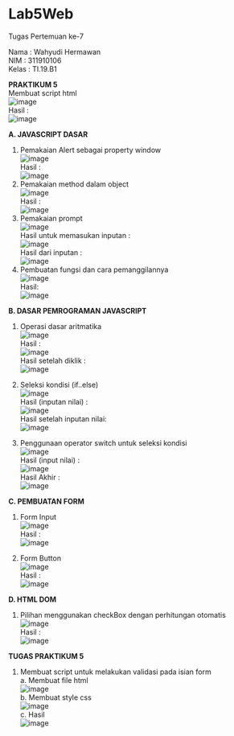 # Lab5Web
Tugas Pertemuan ke-7

Nama          : Wahyudi Hermawan<br>
NIM           : 311910106<br>
Kelas         : TI.19.B1<br>

**PRAKTIKUM 5** <br>
Membuat script html<br>
![image](https://user-images.githubusercontent.com/81253746/115572673-4fcfd680-a2ea-11eb-9166-3e3ba3fcfa1f.png)<br>
Hasil : <br>
![image](https://user-images.githubusercontent.com/81253746/115572510-2a42cd00-a2ea-11eb-825e-06d73d4347fd.png)<br>

**A. JAVASCRIPT DASAR**<br>
1. Pemakaian Alert sebagai property window <br>
![image](https://user-images.githubusercontent.com/81253746/115587674-2158f800-a2f8-11eb-92fd-549aac0aa2d7.png)<br>
Hasil : <br>
![image](https://user-images.githubusercontent.com/81253746/115587625-1605cc80-a2f8-11eb-9c08-f8491e94d1a0.png)<br>
2. Pemakaian method dalam object<br>
![image](https://user-images.githubusercontent.com/81253746/115588066-8ad90680-a2f8-11eb-84f1-ea4c4c5cb7fd.png)<br>
Hasil : <br>
![image](https://user-images.githubusercontent.com/81253746/115588122-9d534000-a2f8-11eb-83fe-1c74d7b45613.png)<br>
3. Pemakaian prompt<br>
![image](https://user-images.githubusercontent.com/81253746/115588635-25d1e080-a2f9-11eb-9db2-6eb6590a4b78.png)<br>
Hasil untuk memasukan inputan : <br>
![image](https://user-images.githubusercontent.com/81253746/115588732-3da96480-a2f9-11eb-8284-4d29732b9e8a.png)<br>
Hasil dari inputan :<br>
![image](https://user-images.githubusercontent.com/81253746/115588851-62054100-a2f9-11eb-8f40-36714394fcfa.png)<br>
4. Pembuatan fungsi dan cara pemanggilannya<br>
![image](https://user-images.githubusercontent.com/81253746/115591692-93334080-a2fc-11eb-93dd-c777b37fa51b.png)<br>
Hasil:<br>
![image](https://user-images.githubusercontent.com/81253746/115591744-a3e3b680-a2fc-11eb-9b90-87eaa5000577.png)<br>

**B. DASAR PEMROGRAMAN JAVASCRIPT**<br>
1. Operasi dasar aritmatika<br>
![image](https://user-images.githubusercontent.com/81253746/115968899-376af080-a564-11eb-95a9-132d0894e744.png)<br>
Hasil :<br>
![image](https://user-images.githubusercontent.com/81253746/115968919-4fdb0b00-a564-11eb-9d85-86a865694e22.png)<br>
Hasil setelah diklik :<br>
![image](https://user-images.githubusercontent.com/81253746/115968931-62eddb00-a564-11eb-87d3-d8f9c46ff4df.png)<br>

2. Seleksi kondisi (if..else)<br>
![image](https://user-images.githubusercontent.com/81253746/115969654-33d96880-a568-11eb-8c7a-333002970ea3.png)<br>
Hasil (inputan nilai) :<br>
![image](https://user-images.githubusercontent.com/81253746/115969679-51a6cd80-a568-11eb-9b0a-60d010aa5747.png)<br>
Hasil setelah inputan nilai:<br>
![image](https://user-images.githubusercontent.com/81253746/115969698-6e430580-a568-11eb-86d4-9da4d1fc7f78.png) <br>

3. Penggunaan operator switch untuk seleksi kondisi<br>
![image](https://user-images.githubusercontent.com/81253746/115970423-78670300-a56c-11eb-9063-40bd3bd55fe6.png)<br>
Hasil (input nilai) :<br>
![image](https://user-images.githubusercontent.com/81253746/115970468-b401cd00-a56c-11eb-9801-f1b1a8a530d7.png)<br>
Hasil Akhir : <br>
![image](https://user-images.githubusercontent.com/81253746/115970457-a64c4780-a56c-11eb-8abb-33445196d1a2.png)<br>

**C. PEMBUATAN FORM**<br>
1. Form Input<br>
![image](https://user-images.githubusercontent.com/81253746/115970993-32ac3980-a570-11eb-989d-bfbe983dddfc.png)<br>
Hasil :<br>
![image](https://user-images.githubusercontent.com/81253746/115971001-422b8280-a570-11eb-8d52-e649d40f7fc6.png)<br>

2. Form Button<br>
![image](https://user-images.githubusercontent.com/81253746/115971276-caf6ee00-a571-11eb-9bfc-568c57729e95.png)<br>
Hasil :<br>
![image](https://user-images.githubusercontent.com/81253746/115971259-ad298900-a571-11eb-9baf-7373807e11a7.png)<br>

**D. HTML DOM**<br>
1. Pilihan menggunakan checkBox dengan perhitungan otomatis<br>
![image](https://user-images.githubusercontent.com/81253746/115971954-d1876480-a575-11eb-9256-84be92891a89.png)<br>
Hasil : <br>
![image](https://user-images.githubusercontent.com/81253746/115971963-e3690780-a575-11eb-8829-da0a400c73c1.png)<br>

**TUGAS PRAKTIKUM 5**<br>
1. Membuat script untuk melakukan validasi pada isian form <br>
a. Membuat file html<br>
![image](https://user-images.githubusercontent.com/81253746/115998829-51afd780-a613-11eb-8366-fb51b2c5b055.png)<br>
b. Membuat style css<br>
![image](https://user-images.githubusercontent.com/81253746/115998840-69875b80-a613-11eb-9245-17ede426521e.png)<br>
c. Hasil <br>
![image](https://user-images.githubusercontent.com/81253746/115998890-b703c880-a613-11eb-95c1-61db269f2007.png)<br>







































